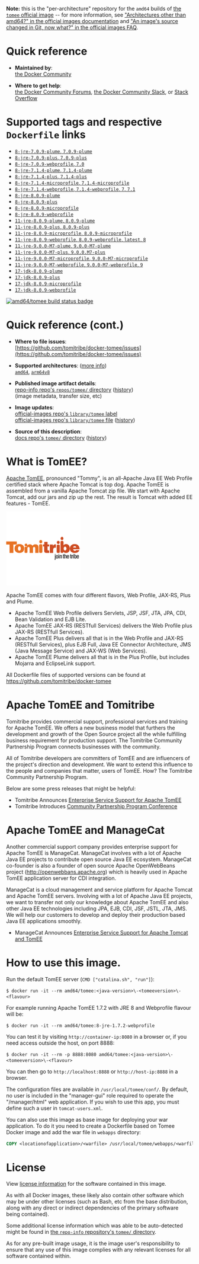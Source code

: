 <!--

********************************************************************************

WARNING:

    DO NOT EDIT "tomee/README.md"

    IT IS AUTO-GENERATED

    (from the other files in "tomee/" combined with a set of templates)

********************************************************************************

-->

**Note:** this is the "per-architecture" repository for the `amd64` builds of [the `tomee` official image](https://hub.docker.com/_/tomee) -- for more information, see ["Architectures other than amd64?" in the official images documentation](https://github.com/docker-library/official-images#architectures-other-than-amd64) and ["An image's source changed in Git, now what?" in the official images FAQ](https://github.com/docker-library/faq#an-images-source-changed-in-git-now-what).

# Quick reference

-	**Maintained by**:  
	[the Docker Community](https://github.com/tomitribe/docker-tomee)

-	**Where to get help**:  
	[the Docker Community Forums](https://forums.docker.com/), [the Docker Community Slack](https://dockr.ly/slack), or [Stack Overflow](https://stackoverflow.com/search?tab=newest&q=docker)

# Supported tags and respective `Dockerfile` links

-	[`8-jre-7.0.9-plume`, `7.0.9-plume`](https://github.com/tomitribe/docker-tomee/blob/928565e89b2be78f6a0a3de4dbab5509ed95b526/TomEE-7.0/jre8/plume/Dockerfile)
-	[`8-jre-7.0.9-plus`, `7.0.9-plus`](https://github.com/tomitribe/docker-tomee/blob/928565e89b2be78f6a0a3de4dbab5509ed95b526/TomEE-7.0/jre8/plus/Dockerfile)
-	[`8-jre-7.0.9-webprofile`, `7.0`](https://github.com/tomitribe/docker-tomee/blob/928565e89b2be78f6a0a3de4dbab5509ed95b526/TomEE-7.0/jre8/webprofile/Dockerfile)
-	[`8-jre-7.1.4-plume`, `7.1.4-plume`](https://github.com/tomitribe/docker-tomee/blob/928565e89b2be78f6a0a3de4dbab5509ed95b526/TomEE-7.1/jre8/plume/Dockerfile)
-	[`8-jre-7.1.4-plus`, `7.1.4-plus`](https://github.com/tomitribe/docker-tomee/blob/928565e89b2be78f6a0a3de4dbab5509ed95b526/TomEE-7.1/jre8/plus/Dockerfile)
-	[`8-jre-7.1.4-microprofile`, `7.1.4-microprofile`](https://github.com/tomitribe/docker-tomee/blob/928565e89b2be78f6a0a3de4dbab5509ed95b526/TomEE-7.1/jre8/microprofile/Dockerfile)
-	[`8-jre-7.1.4-webprofile`, `7.1.4-webprofile`, `7`, `7.1`](https://github.com/tomitribe/docker-tomee/blob/928565e89b2be78f6a0a3de4dbab5509ed95b526/TomEE-7.1/jre8/webprofile/Dockerfile)
-	[`8-jre-8.0.9-plume`](https://github.com/tomitribe/docker-tomee/blob/928565e89b2be78f6a0a3de4dbab5509ed95b526/TomEE-8.0/jre8/plume/Dockerfile)
-	[`8-jre-8.0.9-plus`](https://github.com/tomitribe/docker-tomee/blob/928565e89b2be78f6a0a3de4dbab5509ed95b526/TomEE-8.0/jre8/plus/Dockerfile)
-	[`8-jre-8.0.9-microprofile`](https://github.com/tomitribe/docker-tomee/blob/928565e89b2be78f6a0a3de4dbab5509ed95b526/TomEE-8.0/jre8/microprofile/Dockerfile)
-	[`8-jre-8.0.9-webprofile`](https://github.com/tomitribe/docker-tomee/blob/928565e89b2be78f6a0a3de4dbab5509ed95b526/TomEE-8.0/jre8/webprofile/Dockerfile)
-	[`11-jre-8.0.9-plume`, `8.0.9-plume`](https://github.com/tomitribe/docker-tomee/blob/928565e89b2be78f6a0a3de4dbab5509ed95b526/TomEE-8.0/jre11/plume/Dockerfile)
-	[`11-jre-8.0.9-plus`, `8.0.9-plus`](https://github.com/tomitribe/docker-tomee/blob/928565e89b2be78f6a0a3de4dbab5509ed95b526/TomEE-8.0/jre11/plus/Dockerfile)
-	[`11-jre-8.0.9-microprofile`, `8.0.9-microprofile`](https://github.com/tomitribe/docker-tomee/blob/928565e89b2be78f6a0a3de4dbab5509ed95b526/TomEE-8.0/jre11/microprofile/Dockerfile)
-	[`11-jre-8.0.9-webprofile`, `8.0.9-webprofile`, `latest`, `8`](https://github.com/tomitribe/docker-tomee/blob/928565e89b2be78f6a0a3de4dbab5509ed95b526/TomEE-8.0/jre11/webprofile/Dockerfile)
-	[`11-jre-9.0.0-M7-plume`, `9.0.0-M7-plume`](https://github.com/tomitribe/docker-tomee/blob/928565e89b2be78f6a0a3de4dbab5509ed95b526/TomEE-9.0/jre11/plume/Dockerfile)
-	[`11-jre-9.0.0-M7-plus`, `9.0.0.M7-plus`](https://github.com/tomitribe/docker-tomee/blob/928565e89b2be78f6a0a3de4dbab5509ed95b526/TomEE-9.0/jre11/plus/Dockerfile)
-	[`11-jre-9.0.0-M7-microprofile`, `9.0.0-M7-microprofile`](https://github.com/tomitribe/docker-tomee/blob/928565e89b2be78f6a0a3de4dbab5509ed95b526/TomEE-9.0/jre11/microprofile/Dockerfile)
-	[`11-jre-9.0.0-M7-webprofile`, `9.0.0-M7-webprofile`, `9`](https://github.com/tomitribe/docker-tomee/blob/928565e89b2be78f6a0a3de4dbab5509ed95b526/TomEE-9.0/jre11/webprofile/Dockerfile)
-	[`17-jdk-8.0.9-plume`](https://github.com/tomitribe/docker-tomee/blob/928565e89b2be78f6a0a3de4dbab5509ed95b526/TomEE-8.0/jdk17/plume/Dockerfile)
-	[`17-jdk-8.0.9-plus`](https://github.com/tomitribe/docker-tomee/blob/928565e89b2be78f6a0a3de4dbab5509ed95b526/TomEE-8.0/jdk17/plus/Dockerfile)
-	[`17-jdk-8.0.9-microprofile`](https://github.com/tomitribe/docker-tomee/blob/928565e89b2be78f6a0a3de4dbab5509ed95b526/TomEE-8.0/jdk17/microprofile/Dockerfile)
-	[`17-jdk-8.0.9-webprofile`](https://github.com/tomitribe/docker-tomee/blob/928565e89b2be78f6a0a3de4dbab5509ed95b526/TomEE-8.0/jdk17/webprofile/Dockerfile)

[![amd64/tomee build status badge](https://img.shields.io/jenkins/s/https/doi-janky.infosiftr.net/job/multiarch/job/amd64/job/tomee.svg?label=amd64/tomee%20%20build%20job)](https://doi-janky.infosiftr.net/job/multiarch/job/amd64/job/tomee/)

# Quick reference (cont.)

-	**Where to file issues**:  
	[https://github.com/tomitribe/docker-tomee/issues](https://github.com/tomitribe/docker-tomee/issues)

-	**Supported architectures**: ([more info](https://github.com/docker-library/official-images#architectures-other-than-amd64))  
	[`amd64`](https://hub.docker.com/r/amd64/tomee/), [`arm64v8`](https://hub.docker.com/r/arm64v8/tomee/)

-	**Published image artifact details**:  
	[repo-info repo's `repos/tomee/` directory](https://github.com/docker-library/repo-info/blob/master/repos/tomee) ([history](https://github.com/docker-library/repo-info/commits/master/repos/tomee))  
	(image metadata, transfer size, etc)

-	**Image updates**:  
	[official-images repo's `library/tomee` label](https://github.com/docker-library/official-images/issues?q=label%3Alibrary%2Ftomee)  
	[official-images repo's `library/tomee` file](https://github.com/docker-library/official-images/blob/master/library/tomee) ([history](https://github.com/docker-library/official-images/commits/master/library/tomee))

-	**Source of this description**:  
	[docs repo's `tomee/` directory](https://github.com/docker-library/docs/tree/master/tomee) ([history](https://github.com/docker-library/docs/commits/master/tomee))

# What is TomEE?

[Apache TomEE](http://tomee.apache.org/), pronounced "Tommy", is an all-Apache Java EE Web Profile certified stack where Apache Tomcat is top dog. Apache TomEE is assembled from a vanilla Apache Tomcat zip file. We start with Apache Tomcat, add our jars and zip up the rest. The result is Tomcat with added EE features - TomEE.

![logo](https://raw.githubusercontent.com/docker-library/docs/4a10a52c08621b68c1b1b53b561f819d9e78c2e0/tomee/logo.png)

Apache TomEE comes with four different flavors, Web Profile, JAX-RS, Plus and Plume.

-	Apache TomEE Web Profile delivers Servlets, JSP, JSF, JTA, JPA, CDI, Bean Validation and EJB Lite.
-	Apache TomEE JAX-RS (RESTfull Services) delivers the Web Profile plus JAX-RS (RESTfull Services).
-	Apache TomEE Plus delivers all that is in the Web Profile and JAX-RS (RESTfull Services), plus EJB Full, Java EE Connector Architecture, JMS (Java Message Service) and JAX-WS (Web Services).
-	Apache TomEE Plume delivers all that is in the Plus Profile, but includes Mojarra and EclipseLink support.

All Dockerfile files of supported versions can be found at https://github.com/tomitribe/docker-tomee

# Apache TomEE and Tomitribe

Tomitribe provides commercial support, professional services and training for Apache TomEE. We offers a new business model that furthers the development and growth of the Open Source project all the while fulfilling business requirement for production support. The Tomitribe Community Partnership Program connects businesses with the community.

All of Tomitribe developers are committers of TomEE and are influencers of the project's direction and development. We want to extend this influence to the people and companies that matter, users of TomEE. How? The Tomitribe Community Partnership Program.

Below are some press releases that might be helpful:

-	Tomitribe Announces [Enterprise Service Support for Apache TomEE](http://www.tomitribe.com/company/press/tomitribe_enterprise_service_support_for_apache_tomee_javaone_2013/)
-	Tomitribe Introduces [Community Partnership Program Conference](http://www.tomitribe.com/company/press/tomitribe-introduces-community-partnership-program-and-presents-java-ee-sessions-at-javaone-2014-conference/)

# Apache TomEE and ManageCat

Another commercial support company provides enterprise support for Apache TomEE is ManageCat. ManageCat involves with a lot of Apache Java EE projects to contribute open source Java EE ecosystem. ManageCat co-founder is also a founder of open source Apache OpenWebBeans project (http://openwebbans.apache.org) which is heavily used in Apache TomEE application server for CDI integration.

ManageCat is a cloud management and service platform for Apache Tomcat and Apache TomEE servers. Involving with a lot of Apache Java EE projects, we want to transfer not only our knowledge about Apache TomEE and also other Java EE technologies including JPA, EJB, CDI, JSF, JSTL, JTA, JMS. We will help our customers to develop and deploy their production based Java EE applications smoothly.

-	ManageCat Announces [Enterprise Service Support for Apache Tomcat and TomEE](http://managecat.com/index.php/enterprise-tomcat-support)

# How to use this image.

Run the default TomEE server (`CMD ["catalina.sh", "run"]`):

```console
$ docker run -it --rm amd64/tomee:<java-version>\-<tomeeversion>\-<flavour>
```

For example running Apache TomEE 1.7.2 with JRE 8 and Webprofile flavour will be:

```console
$ docker run -it --rm amd64/tomee:8-jre-1.7.2-webprofile
```

You can test it by visiting `http://container-ip:8080` in a browser or, if you need access outside the host, on port 8888:

```console
$ docker run -it --rm -p 8888:8080 amd64/tomee:<java-version>\-<tomeeversion>\-<flavour>
```

You can then go to `http://localhost:8888` or `http://host-ip:8888` in a browser.

The configuration files are available in `/usr/local/tomee/conf/`. By default, no user is included in the "manager-gui" role required to operate the "/manager/html" web application. If you wish to use this app, you must define such a user in `tomcat-users.xml`.

You can also use this image as base image for deploying your war application. To do it you need to create a Dockerfile based on Tomee Docker image and add the war file in `webapps` directory:

```dockerfile
COPY <locationofapplication>/<warfile> /usr/local/tomee/webapps/<warfile>
```

# License

View [license information](http://www.apache.org/licenses/LICENSE-2.0) for the software contained in this image.

As with all Docker images, these likely also contain other software which may be under other licenses (such as Bash, etc from the base distribution, along with any direct or indirect dependencies of the primary software being contained).

Some additional license information which was able to be auto-detected might be found in [the `repo-info` repository's `tomee/` directory](https://github.com/docker-library/repo-info/tree/master/repos/tomee).

As for any pre-built image usage, it is the image user's responsibility to ensure that any use of this image complies with any relevant licenses for all software contained within.
